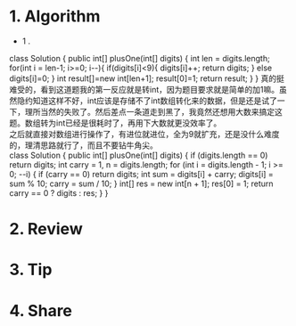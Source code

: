 # 1. Algorithm

- 1 . 

class Solution {
    public int[] plusOne(int[] digits) {
        int len = digits.length;
        for(int i = len-1; i>=0; i--){
            if(digits[i]<9){
                digits[i]++;
                return digits;
            }
            else
                digits[i]=0;
        }
        int result[]=new int[len+1];
        result[0]=1;
        return result;
    }
}
真的挺难受的，看到这道题我的第一反应就是转int，因为题目要求就是简单的加1嘛。虽然隐约知道这样不好，int应该是存储不了int数组转化来的数据，但是还是试了一下，理所当然的失败了。然后差点一条道走到黑了，我竟然还想用大数来搞定这题。数组转为int已经是很耗时了，再用下大数就更没效率了。  
之后就直接对数组进行操作了，有进位就进位，全为9就扩充，还是没什么难度的，理清思路就行了，而且不要钻牛角尖。  
class Solution {
    public int[] plusOne(int[] digits) {
        if (digits.length == 0) return digits;
        int carry = 1, n = digits.length;
        for (int i = digits.length - 1; i >= 0; --i) {
            if (carry == 0) return digits;
            int sum = digits[i] + carry;
            digits[i] = sum % 10;
            carry = sum / 10;
        }
        int[] res = new int[n + 1];
        res[0] = 1;
        return carry == 0 ? digits : res;
    }
}
# 2. Review
# 3. Tip
# 4. Share
